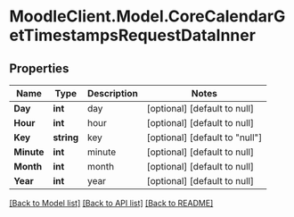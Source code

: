 # MoodleClient.Model.CoreCalendarGetTimestampsRequestDataInner

## Properties

Name | Type | Description | Notes
------------ | ------------- | ------------- | -------------
**Day** | **int** | day | [optional] [default to null]
**Hour** | **int** | hour | [optional] [default to null]
**Key** | **string** | key | [optional] [default to "null"]
**Minute** | **int** | minute | [optional] [default to null]
**Month** | **int** | month | [optional] [default to null]
**Year** | **int** | year | [optional] [default to null]

[[Back to Model list]](../README.md#documentation-for-models) [[Back to API list]](../README.md#documentation-for-api-endpoints) [[Back to README]](../README.md)

